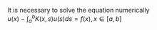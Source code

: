 It is necessary to solve the equation numerically<br />
$u(x)-\int_{a}^{b}K(x,s)u(s)ds=f(x),  x\in [a,b]$
